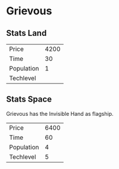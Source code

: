 # Grievous

## Stats Land

<table>
    <tr>
        <td>Price</td>
        <td>4200</td>
    </tr>
    <tr>
        <td>Time</td>
        <td>30</td>
    </tr>
    <tr>
        <td>Population</td>
        <td>1</td>
    </tr>
    <tr>
        <td>Techlevel</td>
        <td></td>
    </tr>
</table>

## Stats Space

Grievous has the Invisible Hand as flagship.

<table>
    <tr>
        <td>Price</td>
        <td>6400</td>
    </tr>
    <tr>
        <td>Time</td>
        <td>60</td>
    </tr>
    <tr>
        <td>Population</td>
        <td>4</td>
    </tr>
    <tr>
        <td>Techlevel</td>
        <td>5</td>
    </tr>
</table>

